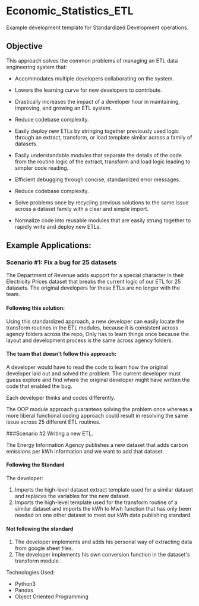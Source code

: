 # Economic_Statistics_ETL
  Example development template for Standardized Development operations.

## Objective
  
  This approach solves the common problems of managing an ETL data engineering system that: 
  - Accommodates multiple developers collaborating on the system.
  - Lowers the learning curve for new developers to contribute. 
  - Drastically increases the impact of a developer hour in maintaining, improving, and growing an ETL system.
  - Reduce codebase complexity.
  - Easily deploy new ETLs by stringing together previously used logic through an extract, transform, or load template similar across a family of datasets. 
  - Easily understandable modules that separate the details of the code from the routine logic of the extract, transform and load logic leading to simpler code reading.
  - Efficient debugging through concise, standardized error messages.
 
 
  - Reduce codebase complexity.
  - Solve problems once by recycling previous solutions to the same issue across a dataset family with a clear and simple import.
  - Normalize code into reusable modules that are easily strung together to rapidly write and deploy new ETLs. 


## Example Applications: 

### Scenario #1: Fix a bug for 25 datasets

The Department of Revenue adds support for a special character in their Electricity Prices dataset that breaks the current logic of our ETL for 25 datasets. The original developers for these ETLs are no longer with the team.

#### Following this solution:
Using this standardized approach, a new developer can easily locate the transform routines in the ETL modules, because it is consistent across agency folders across the repo, 
Only has to learn things once because the layout and development process is the same across agency folders.

#### The team that doesn't follow this approach:
A developer would have to read the code to learn how the original developer laid out and solved the problem. The current developer must guess explore and find where the original developer might have written the code that enabled the bug.

Each developer thinks and codes differently.

The OOP module approach guarantees solving the problem once whereas a more liberal functional coding approach could result in resolving the same issue across 25 different ETL routines. 

###Scenario #2 Writing a new ETL.

The Energy Information Agency publishes a new dataset that adds carbon emissions per kWh information and we want to add that dataset. 

#### Following the Standard

The developer:
  1. Imports the high-level dataset extract template used for a similar dataset and replaces the variables for the new dataset.
  2. Imports the high-level template used for the transform routine of a similar dataset and imports the kWh to Mwh function that has only been needed on one other dataset to meet our kWh data publishing standard. 

#### Not following the standard
  1. The developer implements and adds his personal way of extracting data from google sheet files.
  2. The developer implements his own conversion function in the dataset's transform module. 

Technologies Used:

- Python3
- Pandas
- Object Oriented Programming
